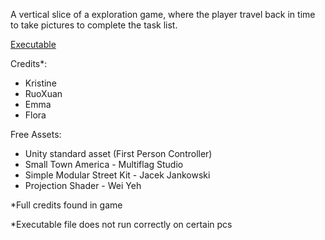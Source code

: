 
A vertical slice of a exploration game, where the player travel back in time to take pictures to complete the task list. 

[Executable](https://drive.google.com/drive/folders/1V60mOHfkJ1S_LBYfhhLQt7YsWGJ72y1E?usp=sharing)

Credits*:
- Kristine 
- RuoXuan
- Emma
- Flora

Free Assets:
- Unity standard asset (First Person Controller) 
- Small Town America - Multiflag Studio
- Simple Modular Street Kit - Jacek Jankowski
- Projection Shader - Wei Yeh

\*Full credits found in game

\*Executable file does not run correctly on certain pcs

